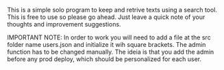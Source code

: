 This is a simple solo program to keep and retrive texts using a search tool.
This is free to use so please go ahead. Just leave a quick note of your thoughts and improvement suggestions.

IMPORTANT NOTE: In order to work you will need to add a file at the src folder name users.json and initialize it wih square brackets.
The admin function has to be changed manually. The ideia is that you add the admin before any prod deploy, which should be personalized for each user.
